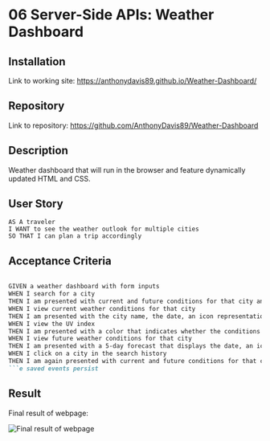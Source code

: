 # 06 Server-Side APIs: Weather Dashboard

## Installation

Link to working site:
<https://anthonydavis89.github.io/Weather-Dashboard/>

## Repository

Link to repository:
<https://github.com/AnthonyDavis89/Weather-Dashboard>

## Description

Weather dashboard that will run in the browser and feature dynamically updated HTML and CSS.

## User Story

```
AS A traveler
I WANT to see the weather outlook for multiple cities
SO THAT I can plan a trip accordingly
```

## Acceptance Criteria

```md

GIVEN a weather dashboard with form inputs
WHEN I search for a city
THEN I am presented with current and future conditions for that city and that city is added to the search history
WHEN I view current weather conditions for that city
THEN I am presented with the city name, the date, an icon representation of weather conditions, the temperature, the humidity, the wind speed, and the UV index
WHEN I view the UV index
THEN I am presented with a color that indicates whether the conditions are favorable, moderate, or severe
WHEN I view future weather conditions for that city
THEN I am presented with a 5-day forecast that displays the date, an icon representation of weather conditions, the temperature, and the humidity
WHEN I click on a city in the search history
THEN I am again presented with current and future conditions for that city
```e saved events persist
```

## Result

Final result of webpage:

![Final result of webpage](/Users/Anthonydavis/gt-bootcamp/homework/week-06/Assets/Images/5dayforecast.png)
